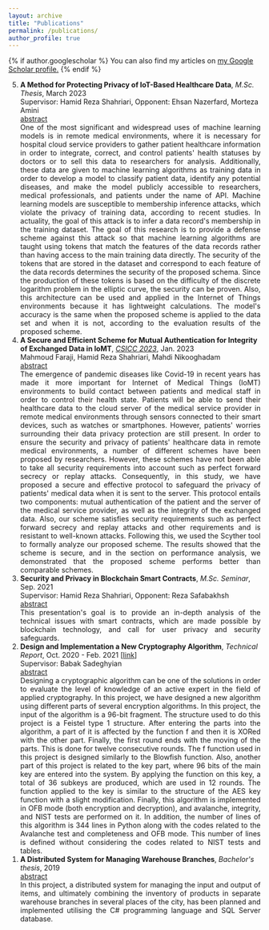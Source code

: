 ```yaml
---
layout: archive
title: "Publications"
permalink: /publications/
author_profile: true
---
```

<script src="https://ajax.googleapis.com/ajax/libs/jquery/3.5.1/jquery.min.js"></script>
<script>
  $(document).ready(function () {
    $(".abstract").hide();
    $(".button").on("click", function () {
        $(this).next(".abstract").slideToggle(400);
    });
});
</script>


<style>
.abstract{text-align:justify; }
.button{ text-align:justify; }
</style>

{% if author.googlescholar %}
  You can also find my articles on <u><a href="{{author.googlescholar}}">my Google Scholar profile</a>.</u>
{% endif %}



<ol reversed>

<div id="1">
<li> <b>A Method for Protecting Privacy of IoT-Based Healthcare Data</b>, <em>M.Sc. Thesis</em>, March 2023 <!--[<a href="#">pdf</a>] [<a href="#">link</a>]-->
<br>Supervisor: Hamid Reza Shahriari, Opponent: Ehsan Nazerfard, Morteza Amini
<div class='button' data-content="toggle-text"><a href="#1">abstract</a></div>
<div class='abstract'>
One of the most significant and widespread uses of machine learning models is in remote medical environments, where it is necessary for hospital cloud service providers to gather patient healthcare information in order to integrate, correct, and control patients' health statuses by doctors or to sell this data to researchers for analysis. Additionally, these data are given to machine learning algorithms as training data in order to develop a model to classify patient data, identify any potential diseases, and make the model publicly accessible to researchers, medical professionals, and patients under the name of API. Machine learning models are susceptible to membership inference attacks, which violate the privacy of training data, according to recent studies. In actuality, the goal of this attack is to infer a data record's membership in the training dataset. The goal of this research is to provide a defense scheme against this attack so that machine learning algorithms are taught using tokens that match the features of the data records rather than having access to the main training data directly. The security of the tokens that are stored in the dataset and correspond to each feature of the data records determines the security of the proposed schema. Since the production of these tokens is based on the difficulty of the discrete logarithm problem in the elliptic curve, the security can be proven. Also, this architecture can be used and applied in the Internet of Things environments because it has lightweight calculations. The model's accuracy is the same when the proposed scheme is applied to the data set and when it is not, according to the evaluation results of the proposed scheme.
</div></li></div>
  
  
<div id="2">
<li> <b>A Secure and Efficient Scheme for Mutual Authentication for Integrity of Exchanged Data in IoMT</b>, <em><a href="https://csicc2023.csi.org.ir/Home">CSICC 2023</a></em>, Jan. 2023 <!--[<a href="#">pdf</a>] [<a href="#">link</a>]-->
<br>Mahmoud Faraji, Hamid Reza Shahriari, Mahdi Nikooghadam
<div class='button' data-content="toggle-text"><a href="#1">abstract</a></div>
<div class='abstract'>
The emergence of pandemic diseases like Covid-19 in recent years has made it more important for Internet of Medical Things (IoMT) environments to build contact between patients and medical staff in order to control their health state. Patients will be able to send their healthcare data to the cloud server of the medical service provider in remote medical environments through sensors connected to their smart devices, such as watches or smartphones. However, patients' worries surrounding their data privacy protection are still present. In order to ensure the security and privacy of patients' healthcare data in remote medical environments, a number of different schemes have been proposed by researchers. However, these schemes have not been able to take all security requirements into account such as perfect forward secrecy or replay attacks. Consequently, in this study, we have proposed a secure and effective protocol to safeguard the privacy of patients' medical data when it is sent to the server. This protocol entails two components: mutual authentication of the patient and the server of the medical service provider, as well as the integrity of the exchanged data. Also, our scheme satisfies security requirements such as perfect forward secrecy and replay attacks and other requirements and is resistant to well-known attacks. Following this, we used the Scyther tool to formally analyze our proposed scheme. The results showed that the scheme is secure, and in the section on performance analysis, we demonstrated that the proposed scheme performs better than comparable schemes.
</div></li></div>
  
  
<div id="3">
<li> <b>Security and Privacy in Blockchain Smart Contracts</b>, <em>M.Sc. Seminar</em>, Sep. 2021 <!--[<a href="#">pdf</a>] [<a href="#">link</a>]-->
<br>Supervisor: Hamid Reza Shahriari, Opponent: Reza Safabakhsh
<div class='button' data-content="toggle-text"><a href="#1">abstract</a></div>
<div class='abstract'>
This presentation's goal is to provide an in-depth analysis of the technical issues with smart contracts, which are made possible by blockchain technology, and call for user privacy and security safeguards.
</div></li></div>
  
  
<div id="4">
<li> <b>Design and Implementation a New Cryptography Algorithm</b>, <em>Technical Report</em>, Oct. 2020 - Feb. 2021 <!--[<a href="#">pdf</a>]--> [<a href="https://github.com/mahmoudfaraji/MScDocuments/tree/main/TechnicalReports/newCryptoAlgorithm">link</a>]
<br>Supervisor: Babak Sadeghyian
<div class='button' data-content="toggle-text"><a href="#1">abstract</a></div>
<div class='abstract'>
Designing a cryptographic algorithm can be one of the solutions in order to evaluate the level of knowledge of an active expert in the field of applied cryptography. In this project, we have designed a new algorithm using different parts of several encryption algorithms. In this project, the input of the algorithm is a 96-bit fragment. The structure used to do this project is a Feistel type 1 structure. After entering the parts into the algorithm, a part of it is affected by the function f and then it is XORed with the other part. Finally, the first round ends with the moving of the parts. This is done for twelve consecutive rounds. The f function used in this project is designed similarly to the Blowfish function. Also, another part of this project is related to the key part, where 96 bits of the main key are entered into the system. By applying the function on this key, a total of 36 subkeys are produced, which are used in 12 rounds. The function applied to the key is similar to the structure of the AES key function with a slight modification. Finally, this algorithm is implemented in OFB mode (both encryption and decryption), and avalanche, integrity, and NIST tests are performed on it. In addition, the number of lines of this algorithm is 344 lines in Python along with the codes related to the Avalanche test and completeness and OFB mode. This number of lines is defined without considering the codes related to NIST tests and tables.
</div></li></div>
  
  
<div id="5">
<li> <b>A Distributed System for Managing Warehouse Branches</b>, <em>Bachelor's thesis</em>, 2019 <!--[<a href="#">pdf</a>] [<a href="#">link</a>]-->
<div class='button' data-content="toggle-text"><a href="#1">abstract</a></div>
<div class='abstract'>
In this project, a distributed system for managing the input and output of items, and ultimately combining the inventory of products in separate warehouse branches in several places of the city, has been planned and implemented utilising the C# programming language and SQL Server database.
</div></li></div>
  
 
</ol>







<!-- 
{% include base_path %}

{% for post in site.publications reversed %}
  {% include archive-single.html %}
{% endfor %}
-->
